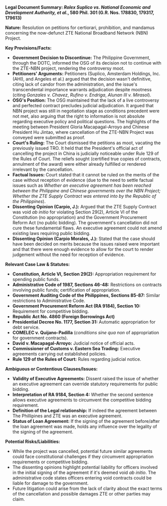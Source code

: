 **Legal Document Summary: *Rolex Suplico vs. National Economic and Development Authority, et al.*, 580 Phil. 301 (G.R. Nos. 178830, 179317, 179613)**

**Nature:** Resolution on petitions for certiorari, prohibition, and mandamus concerning the now-defunct ZTE National Broadband Network (NBN) Project.

**Key Provisions/Facts:**

*   **Government Decision to Discontinue:** The Philippine Government, through the DOTC, informed the OSG of its decision not to continue with the ZTE-NBN project, rendering the controversy moot.
*   **Petitioners' Arguments:** Petitioners (Suplico, Amsterdam Holdings, Inc. (AHI), and Angeles et al.) argued that the decision wasn't definitive, citing lack of candor from the administration, and the issue's transcendental importance warrants adjudication despite mootness (citing *Gonzales v. Chavez*, *Rufino v. Endriga*, *Alunan III v. Mirasol*).
*   **OSG's Position:** The OSG maintained that the lack of a live controversy and perfected contract precludes judicial adjudication. It argued that NBN project was still in negotiation stage as conditions precedent were not met, also arguing that the right to information is not absolute regarding executive policy and political questions. The highlights of the meeting between President Gloria Macapagal-Arroyo and Chinese President Hu Jintao, where cancellation of the ZTE-NBN Project was conveyed were submitted as proof.
*   **Court's Ruling:** The Court dismissed the petitions as moot, vacating the previously issued TRO. It held that the President's official act of cancelling the project in China is judicially noticeable under Rule 129 of the Rules of Court. The reliefs sought (certified true copies of contracts, annulment of the award) were either already fulfilled or rendered irrelevant by the cancellation.
*   **Factual Issues:** Court stated that it cannot be ruled on the merits of the case without reception of evidence (due to the need to settle factual issues such as *Whether an executive agreement has been reached between the Philippine and Chinese governments over the NBN Project; Whether the ZTE Supply Contract was entered into by the Republic of the Philippines*).
*   **Dissenting Opinion (Carpio, J.):** Argued that the ZTE Supply Contract was void *ab initio* for violating Section 29(2), Article VI of the Constitution (no appropriation) and the Government Procurement Reform Act (no public bidding). The government's cancellation did not cure these fundamental flaws. An executive agreement could not amend existing laws requiring public bidding.
*   **Dissenting Opinion (Carpio Morales, J.):** Stated that the case should have been decided on merits because the issues raised were important and that there were enough evidence to allow for the court to render judgement without the need for reception of evidence.

**Relevant Case Law & Statutes:**

*   **Constitution, Article VI, Section 29(2):** Appropriation requirement for spending public funds.
*   **Administrative Code of 1987, Sections 46-48:** Restrictions on contracts involving public funds; certification of appropriation.
*   **Government Auditing Code of the Philippines, Sections 85-87:** Similar restrictions to Administrative Code.
*   **Government Procurement Reform Act (RA 9184), Section 10:** Requirement for competitive bidding.
*   **Republic Act No. 4860 (Foreign Borrowings Act)**
*   **Presidential Decree No. 1177, Section 31:** Automatic appropriation for debt service.
*   **COMELEC v. Quijano-Padilla** (*conditions sine qua non* of appropriation for government contracts).
*   **David v. Macapagal-Arroyo:** Judicial notice of official acts.
*   **Commissioner of Customs v. Eastern Sea Trading:** Executive agreements carrying out established policies.
*   **Rule 129 of the Rules of Court:** Rules regarding judicial notice.

**Ambiguous or Contentious Clauses/Issues:**

*   **Validity of Executive Agreements:** Dissent raised the issue of whether an executive agreement can override statutory requirements for public bidding.
*   **Interpretation of RA 9184, Section 4:** Whether the second sentence allows executive agreements to circumvent the competitive bidding requirement.
*   **Definition of the Legal relationship:** If indeed the agreement between The Phillipines and ZTE was an executive agreement.
*   **Status of Loan Agreement:** If the signing of the agreement before/after the loan agreement was made, holds any influence over the legality of the signing of the agreement.

**Potential Risks/Liabilities:**

*   While the project was cancelled, potential future similar agreements could face constitutional challenges if they circumvent appropriation requirements or competitive bidding.
*   The dissenting opinions highlight potential liability for officers involved in the initial signing of the agreement if it's deemed void *ab initio*. The administrative code states officers entering void contracts could be liable for damage to the government.
*   Future litigation could arise from the lack of clarity about the exact terms of the cancellation and possible damages ZTE or other parties may claim.
